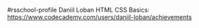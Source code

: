 #rsschool-profile
Daniil Loban
HTML CSS Basics: https://www.codecademy.com/users/daniil-loban/achievements
